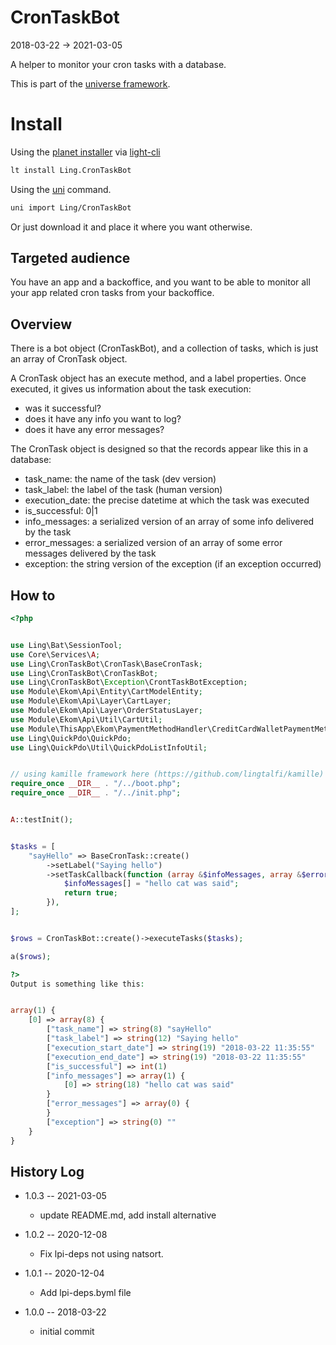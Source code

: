 CronTaskBot
=====================
2018-03-22 -> 2021-03-05



A helper to monitor your cron tasks with a database.


This is part of the [universe framework](https://github.com/karayabin/universe-snapshot).


Install
==========
Using the [planet installer](https://github.com/lingtalfi/Light_PlanetInstaller) via [light-cli](https://github.com/lingtalfi/Light_Cli)
```bash
lt install Ling.CronTaskBot
```

Using the [uni](https://github.com/lingtalfi/universe-naive-importer) command.
```bash
uni import Ling/CronTaskBot
```

Or just download it and place it where you want otherwise.





Targeted audience
---------------
You have an app and a backoffice, and you want to be able to monitor all your app related cron tasks from your backoffice.




Overview
-------------

There is a bot object (CronTaskBot), and a collection of tasks, which is just an array of CronTask object.

A CronTask object has an execute method, and a label properties.
Once executed, it gives us information about the task execution: 

- was it successful?
- does it have any info you want to log?
- does it have any error messages?


The CronTask object is designed so that the records appear like this in a database:

- task_name: the name of the task (dev version)
- task_label: the label of the task (human version)
- execution_date: the precise datetime at which the task was executed
- is_successful: 0|1 
- info_messages: a serialized version of an array of some info delivered by the task 
- error_messages: a serialized version of an array of some error messages delivered by the task 
- exception: the string version of the exception (if an exception occurred) 





How to
-------------

```php
<?php


use Ling\Bat\SessionTool;
use Core\Services\A;
use Ling\CronTaskBot\CronTask\BaseCronTask;
use Ling\CronTaskBot\CronTaskBot;
use Ling\CronTaskBot\Exception\CrontTaskBotException;
use Module\Ekom\Api\Entity\CartModelEntity;
use Module\Ekom\Api\Layer\CartLayer;
use Module\Ekom\Api\Layer\OrderStatusLayer;
use Module\Ekom\Api\Util\CartUtil;
use Module\ThisApp\Ekom\PaymentMethodHandler\CreditCardWalletPaymentMethodHandler;
use Ling\QuickPdo\QuickPdo;
use Ling\QuickPdo\Util\QuickPdoListInfoUtil;


// using kamille framework here (https://github.com/lingtalfi/kamille)
require_once __DIR__ . "/../boot.php";
require_once __DIR__ . "/../init.php";


A::testInit();


$tasks = [
    "sayHello" => BaseCronTask::create()
        ->setLabel("Saying hello")
        ->setTaskCallback(function (array &$infoMessages, array &$errorMessages) {
            $infoMessages[] = "hello cat was said";
            return true;
        }),
];


$rows = CronTaskBot::create()->executeTasks($tasks);

a($rows);

?>
Output is something like this:


array(1) {
    [0] => array(8) {
        ["task_name"] => string(8) "sayHello"
        ["task_label"] => string(12) "Saying hello"
        ["execution_start_date"] => string(19) "2018-03-22 11:35:55"
        ["execution_end_date"] => string(19) "2018-03-22 11:35:55"
        ["is_successful"] => int(1)
        ["info_messages"] => array(1) {
            [0] => string(18) "hello cat was said"
        }
        ["error_messages"] => array(0) {
        }
        ["exception"] => string(0) ""
    }
}


```




History Log
------------------

- 1.0.3 -- 2021-03-05

    - update README.md, add install alternative

- 1.0.2 -- 2020-12-08

    - Fix lpi-deps not using natsort.

- 1.0.1 -- 2020-12-04

    - Add lpi-deps.byml file

- 1.0.0 -- 2018-03-22

    - initial commit



